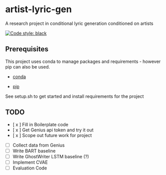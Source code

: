 # artist-lyric-gen
A research project in conditional lyric generation conditioned on artists

[![Code style: black](https://img.shields.io/badge/code%20style-black-000000.svg)](https://github.com/psf/black)


## Prerequisites

This project uses conda to manage packages and requirements - however pip can also be used.

+ [conda](https://docs.anaconda.com/anaconda/install/)

+ [pip](https://pip.pypa.io/en/stable/installing/)

See setup.sh to get started and install requirements for the project

## TODO

 - [ x ] Fill in Boilerplate code
 - [ x ] Get Genius api token and try it out
 - [ x ] Scope out future work for project
 - [ ] Collect data from Genius
 - [ ] Write BART baseline
 - [ ] Write GhostWriter LSTM baseline (?)
 - [ ] Implement CVAE
 - [ ] Evaluation Code